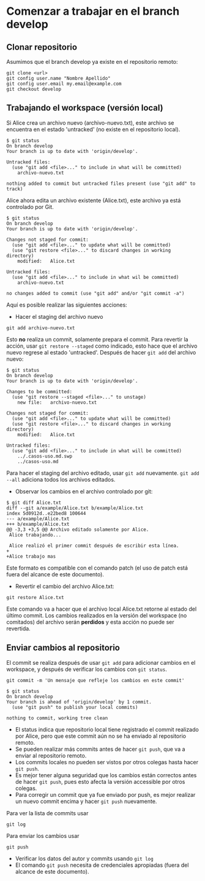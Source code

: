 # Comenzar a trabajar en el branch develop

## Clonar repositorio

Asumimos que el branch develop ya existe en el repositorio remoto:

```ssh
git clone <url>
git config user.name "Nombre Apellido"
git config user.email my.email@example.com
git checkout develop
```

## Trabajando el workspace (versión local)

Si Alice crea un archivo nuevo (archivo-nuevo.txt), este archivo se encuentra en el estado 'untracked' (no existe en el repositorio local).

```
$ git status
On branch develop 
Your branch is up to date with 'origin/develop'.

Untracked files:
  (use "git add <file>..." to include in what will be committed)
	archivo-nuevo.txt

nothing added to commit but untracked files present (use "git add" to track)
```

Alice ahora edita un archivo existente (Alice.txt), este archivo ya está controlado por Git.

```
$ git status
On branch develop 
Your branch is up to date with 'origin/develop'.

Changes not staged for commit:
  (use "git add <file>..." to update what will be committed)
  (use "git restore <file>..." to discard changes in working directory)
	modified:   Alice.txt

Untracked files:
  (use "git add <file>..." to include in what wil be committed)
	archivo-nuevo.txt

no changes added to commit (use "git add" and/or "git commit -a")
```

Aquí es posible realizar las siguientes acciones:

* Hacer el staging del archivo nuevo

```
git add archivo-nuevo.txt
```

Esto **no** realiza un commit, solamente prepara el commit.
Para revertir la acción, usar `git restore --staged` como indicado, esto hace que el archivo nuevo regrese al estado 'untracked'.
Después de hacer `git add` del archivo nuevo:

```
$ git status
On branch develop 
Your branch is up to date with 'origin/develop'.

Changes to be committed:
  (use "git restore --staged <file>..." to unstage)
	new file:   archivo-nuevo.txt

Changes not staged for commit:
  (use "git add <file>..." to update what will be committed)
  (use "git restore <file>..." to discard changes in working directory)
	modified:   Alice.txt

Untracked files:
  (use "git add <file>..." to include in what will be committed)
	../.casos-uso.md.swp
	../casos-uso.md

```

Para hacer el staging del archivo editado, usar `git add` nuevamente. `git add --all` adiciona todos los archivos editados.

* Observar los cambios en el archivo controlado por git:

```
$ git diff Alice.txt
diff --git a/example/Alice.txt b/example/Alice.txt
index 5d0912d..e22bed8 100644
--- a/example/Alice.txt
+++ b/example/Alice.txt
@@ -3,3 +3,5 @@ Archivo editado solamente por Alice.
 Alice trabajando...
 
 Alice realizó el primer commit después de escribir esta línea.
+
+Alice trabajo mas
```

Este formato es compatible con el comando patch (el uso de patch está fuera del alcance de este documento).

* Revertir el cambio del archivo Alice.txt:

```
git restore Alice.txt
```

Este comando va a hacer que el archivo local Alice.txt retorne al estado del último commit. Los cambios realizados en la versión del workspace (no comitados) del  archivo serán **perdidos** y esta acción no puede ser revertida.

## Enviar cambios al repositorio

El commit se realiza después de usar `git add` para adicionar cambios en el workspace, y después de verificar los cambios con `git status`.

```
git commit -m 'Un mensaje que refleje los cambios en este commit'
```

```
$ git status
On branch develop
Your branch is ahead of 'origin/develop' by 1 commit.
  (use "git push" to publish your local commits)

nothing to commit, working tree clean
```

* El status indica que repositorio local tiene registrado el commit realizado por Alice, pero que este commit aún no se ha enviado al repositorio remoto.
* Se pueden realizar más commits antes de hacer `git push`, que va a enviar al repositorio remoto.
* Los commits locales no pueden ser vistos por otros colegas hasta hacer `git push`.
* Es mejor tener alguna seguridad que los cambios están correctos antes de hacer `git push`, pues esto afecta la versión accessible por otros colegas.
* Para corregir un commit que ya fue enviado por push, es mejor realizar un nuevo commit encima y hacer `git push` nuevamente.

Para ver la lista de commits usar

```
git log
```

Para enviar los cambios usar

```
git push
```

* Verificar los datos del autor y commits usando `git log`
* El comando `git push` necesita de credenciales apropiadas (fuera del alcance de este documento).
